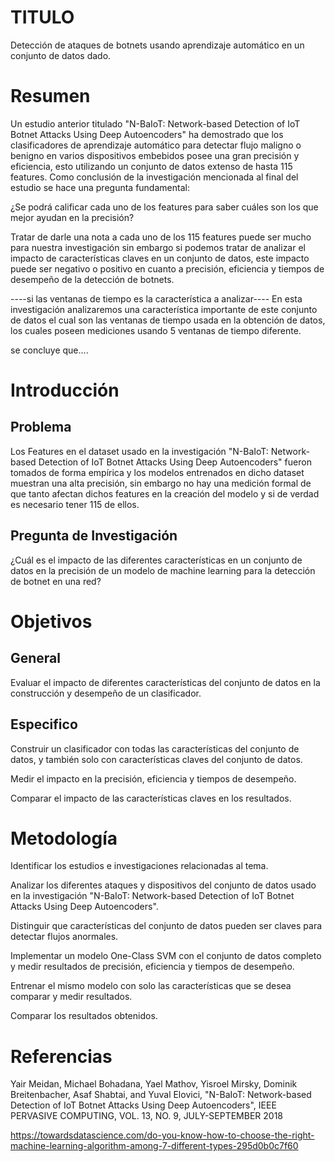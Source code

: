 
# TITULO
  Detección de ataques de botnets usando aprendizaje automático en un conjunto de datos dado.
# Resumen

  Un estudio anterior titulado "N-BaIoT: Network-based Detection of IoT Botnet Attacks Using Deep Autoencoders" ha demostrado que los clasificadores de aprendizaje automático para detectar flujo maligno o benigno en varios dispositivos embebidos posee una gran precisión y eficiencia, esto utilizando un conjunto de datos extenso de hasta 115 features.
  Como conclusión de la investigación mencionada al final del estudio se hace una pregunta fundamental:
  
  ¿Se podrá calificar cada uno de los features para saber cuáles son los que mejor ayudan en la precisión?
  
  Tratar de darle una nota a cada uno de los 115 features puede ser mucho para nuestra investigación sin embargo si podemos tratar de analizar el impacto de características claves en un conjunto de datos, este impacto puede ser negativo o positivo en cuanto a precisión, eficiencia y tiempos de desempeño de la detección de botnets.
  
  ----si las ventanas de tiempo es la característica a analizar----
  En esta investigación analizaremos una característica importante de este conjunto de datos el cual son las ventanas de tiempo usada en la obtención de datos, los cuales poseen mediciones usando 5 ventanas de tiempo diferente.
  
  se concluye que....

# Introducción



## Problema

Los Features en el dataset usado en la investigación "N-BaIoT: Network-based Detection of IoT Botnet Attacks Using Deep Autoencoders" fueron tomados de forma empírica y los modelos entrenados en dicho dataset muestran una alta precisión, sin embargo no hay una medición formal de que tanto afectan dichos features en la creación del modelo y si de verdad es necesario tener 115 de ellos.

## Pregunta de Investigación

   ¿Cuál es el impacto de las diferentes características en un conjunto de datos en la precisión de un modelo de machine learning para la detección de botnet en una red?

# Objetivos

## General
  Evaluar el impacto de diferentes características del conjunto de datos en la construcción y desempeño de un clasificador.
  
## Especifico
  
  Construir un clasificador con todas las características del conjunto de datos, y también solo con características claves del conjunto de datos.
  
  Medir el impacto en la precisión, eficiencia y tiempos de desempeño.

  Comparar el impacto de las características claves en los resultados.

# Metodología

  Identificar los estudios e investigaciones relacionadas al tema.
  
  Analizar los diferentes ataques y dispositivos del conjunto de datos usado en la investigación "N-BaIoT: Network-based Detection of IoT Botnet Attacks Using Deep Autoencoders".
  
  Distinguir que características del conjunto de datos pueden ser claves para detectar flujos anormales.
  
  Implementar un modelo One-Class SVM con el conjunto de datos completo y medir resultados de precisión, eficiencia y tiempos de desempeño.
  
  Entrenar el mismo modelo con solo las características que se desea comparar y medir resultados.
  
  Comparar los resultados obtenidos.
  
  
# Referencias

Yair Meidan, Michael Bohadana, Yael Mathov, Yisroel Mirsky,
Dominik Breitenbacher, Asaf Shabtai, and Yuval Elovici, "N-BaIoT: Network-based Detection
of IoT Botnet Attacks
Using Deep Autoencoders", IEEE PERVASIVE COMPUTING, VOL. 13, NO. 9, JULY-SEPTEMBER 2018 

https://towardsdatascience.com/do-you-know-how-to-choose-the-right-machine-learning-algorithm-among-7-different-types-295d0b0c7f60
